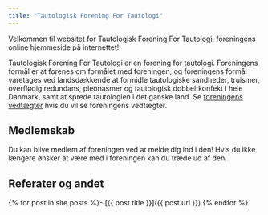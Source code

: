 ```yaml
---
title: "Tautologisk Forening For Tautologi"
---
```

Velkommen til websitet for Tautologisk Forening For Tautologi, foreningens online hjemmeside på internettet!

Tautologisk Forening For Tautologi er en forening for tautologi. Foreningens formål er at forenes om formålet med foreningen, og foreningens formål varetages ved landsdækkende at formidle tautologiske sandheder, truismer, overflødig redundans, pleonasmer og tautologisk dobbeltkonfekt i hele Danmark, samt at sprede tautologien i det ganske land. Se [foreningens vedtægter](/vedtaegter.html) hvis du vil se foreningens vedtægter.

## Medlemskab

Du kan blive medlem af foreningen ved at melde dig ind i den! Hvis du ikke længere ønsker at være med i foreningen kan du træde ud af den.

## Referater og andet

{% for post in site.posts %}- [{{ post.title }}]({{ post.url }})
{% endfor %}
